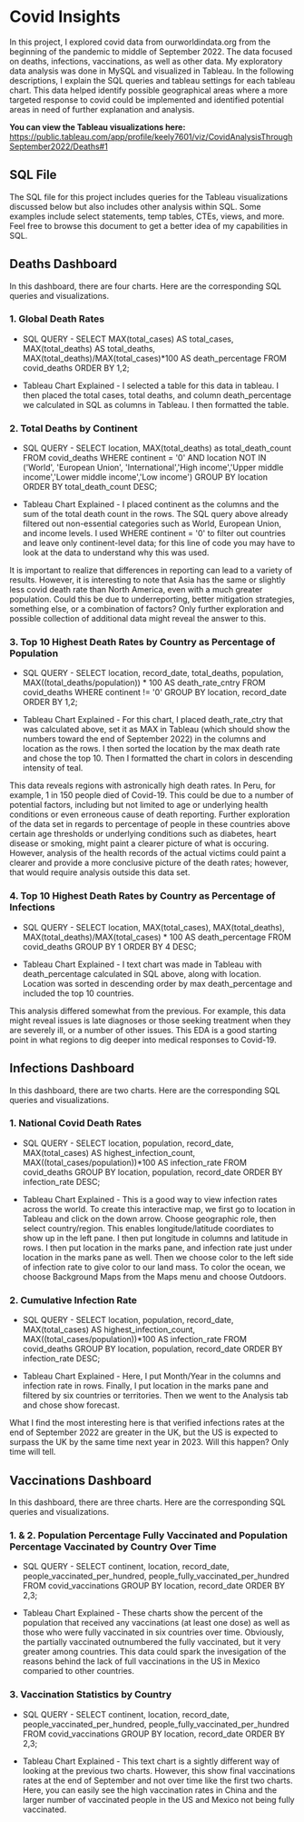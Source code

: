 # Covid Insights 
In this project, I explored covid data from ourworldindata.org from the beginning of the pandemic to middle of September 2022. The data focused on deaths, infections, vaccinations, as well as other data. My exploratory data analysis was done in MySQL and visualized in Tableau. In the following descriptions, I explain the SQL queries and tableau settings for each tableau chart. This data helped identify possible geographical areas where a more targeted response to covid could be implemented and identified potential areas in need of further explanation and analysis.

**You can view the Tableau visualizations here:** https://public.tableau.com/app/profile/keely7601/viz/CovidAnalysisThroughSeptember2022/Deaths#1

## SQL File
The SQL file for this project includes queries for the Tableau visualizations discussed below but also includes other analysis within SQL. Some examples include select statements, temp tables, CTEs, views, and more. Feel free to browse this document to get a better idea of my capabilities in SQL.

## Deaths Dashboard
In this dashboard, there are four charts. Here are the corresponding SQL queries and visualizations. 
### 1. Global Death Rates
* SQL QUERY -
SELECT MAX(total_cases) AS total_cases, MAX(total_deaths) AS total_deaths, MAX(total_deaths)/MAX(total_cases)*100 AS death_percentage
FROM covid_deaths
ORDER BY 1,2;

* Tableau Chart Explained -
I selected a table for this data in tableau. I then placed the total cases, total deaths, and column death_percentage we calculated in SQL as columns in Tableau. I then formatted the table.

### 2. Total Deaths by Continent
* SQL QUERY -
SELECT location, MAX(total_deaths) as total_death_count
FROM covid_deaths
WHERE continent = '0'
AND location NOT IN ('World', 'European Union', 'International','High income','Upper middle income','Lower middle income','Low income')
GROUP BY location
ORDER BY total_death_count DESC;

* Tableau Chart Explained -
I placed continent as the columns and the sum of the total death count in the rows. The SQL query above already filtered out non-essential categories such as World, European Union, and income levels. I used WHERE continent = '0' to filter out countries and leave only continent-level data; for this line of code you may have to look at the data to understand why this was used. 

It is important to realize that differences in reporting can lead to a variety of results. However, it is interesting to note that Asia has the same or slightly less covid death rate than North America, even with a much greater population. Could this be due to underreporting, better mitigation strategies, something else, or a combination of factors? Only further exploration and possible collection of additional data might reveal the answer to this.

### 3. Top 10 Highest Death Rates by Country as Percentage of Population
* SQL QUERY -
SELECT location, record_date, total_deaths, population, MAX((total_deaths/population)) * 100 AS death_rate_cntry
FROM covid_deaths
WHERE continent != '0'
GROUP BY location, record_date
ORDER BY 1,2;

* Tableau Chart Explained -
For this chart, I placed death_rate_ctry that was calculated above, set it as MAX in Tableau (which should show the numbers toward the end of September 2022) in the columns and location as the rows. I then sorted the location by the max death rate and chose the top 10. Then I formatted the chart in colors in descending intensity of teal. 

This data reveals regions with astronically high death rates. In Peru, for example, 1 in 150 people died of Covid-19. This could be due to a number of potential factors, including but not limited to age or underlying health conditions or even erroneous cause of death reporting. Further exploration of the data set in regards to percentage of people in these countries above certain age thresholds or underlying conditions such as diabetes, heart disease or smoking, might paint a clearer picture of what is occuring. However, analysis of the health records of the actual victims could paint a clearer and provide a more conclusive picture of the death rates; however, that would require analysis outside this data set.  

### 4. Top 10 Highest Death Rates by Country as Percentage of Infections
* SQL QUERY -
SELECT location, MAX(total_cases), MAX(total_deaths), MAX(total_deaths)/MAX(total_cases) * 100 AS death_percentage
FROM covid_deaths
GROUP BY 1
ORDER BY 4 DESC;

* Tableau Chart Explained -
I text chart was made in Tableau with death_percentage calculated in SQL above, along with location. Location was sorted in descending order by max death_percentage and included the top 10 countries. 

This analysis differed somewhat from the previous. For example, this data might reveal issues is late diagnoses or those seeking treatment when they are severely ill, or a number of other issues. This EDA is a good starting point in what regions to dig deeper into medical responses to Covid-19.
## Infections Dashboard
In this dashboard, there are two charts. Here are the corresponding SQL queries and visualizations. 
### 1. National Covid Death Rates
* SQL QUERY - 
SELECT location, population, record_date, MAX(total_cases) AS highest_infection_count, MAX((total_cases/population))*100 AS infection_rate
FROM covid_deaths
GROUP BY location, population, record_date
ORDER BY infection_rate DESC;

* Tableau Chart Explained - 
This is a good way to view infection rates across the world. To create this interactive map, we first go to location in Tableau and click on the down arrow. Choose geographic role, then select country/region. This enables longitude/latitude coordiates to show up in the left pane. I then put longitude in columns and latitude in rows. I then put location in the marks pane, and infection rate just under location in the marks pane as well. Then we choose color to the left side of infection rate to give color to our land mass. To color the ocean, we choose Background Maps from the Maps menu and choose Outdoors.

### 2. Cumulative Infection Rate
* SQL QUERY -
SELECT location, population, record_date, MAX(total_cases) AS highest_infection_count, MAX((total_cases/population))*100 AS infection_rate
FROM covid_deaths
GROUP BY location, population, record_date
ORDER BY infection_rate DESC;

* Tableau Chart Explained -
Here, I put Month/Year in the columns and infection rate in rows. Finally, I put location in the marks pane and filtered by six countries or territories. Then we went to the Analysis tab and chose show forecast. 

What I find the most interesting here is that verified infections rates at the end of September 2022 are greater in the UK, but the US is expected to surpass the UK by the same time next year in 2023. Will this happen? Only time will tell. 

## Vaccinations Dashboard
In this dashboard, there are three charts. Here are the corresponding SQL queries and visualizations. 
### 1. & 2. Population Percentage Fully Vaccinated and Population Percentage Vaccinated by Country Over Time
* SQL QUERY - 
SELECT continent, location, record_date, people_vaccinated_per_hundred, people_fully_vaccinated_per_hundred
FROM covid_vaccinations
GROUP BY location, record_date
ORDER BY 2,3;

* Tableau Chart Explained - 
These charts show the percent of the population that received any vaccinations (at least one dose) as well as those who were fully vaccinated in six countries over time. Obviously, the partially vaccinated outnumbered the fully vaccinated, but it very greater among countries. This data could spark the invesigation of the reasons behind the lack of full vaccinations in the US in Mexico comparied to other countries. 

### 3. Vaccination Statistics by Country
* SQL QUERY - 
SELECT continent, location, record_date, people_vaccinated_per_hundred, people_fully_vaccinated_per_hundred
FROM covid_vaccinations
GROUP BY location, record_date
ORDER BY 2,3;

* Tableau Chart Explained -
This text chart is a sightly different way of looking at the previous two charts. However, this show final vaccinations rates at the end of September and not over time like the first two charts. Here, you can easily see the high vaccination rates in China and the larger number of vaccinated people in the US and Mexico not being fully vaccinated. 
